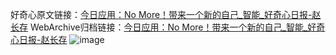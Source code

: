好奇心原文链接：[今日应用：No More！带来一个新的自己_智能_好奇心日报-赵长存](https://www.qdaily.com/articles/8011.html)
WebArchive归档链接：[今日应用：No More！带来一个新的自己_智能_好奇心日报-赵长存](http://web.archive.org/web/20190623151825/https://www.qdaily.com/articles/8011.html)
![image](http://ww3.sinaimg.cn/large/007d5XDply1g3v703q14hj30u030y4qp)